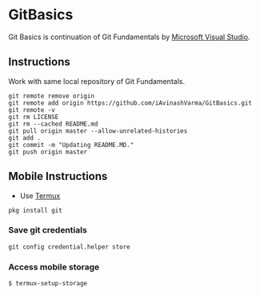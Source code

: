 # GitBasics

Git Basics is continuation of Git Fundamentals by [Microsoft Visual Studio](https://youtu.be/c3482qAzZLQ).

## Instructions

Work with same local repository of Git Fundamentals.

```console
git remote remove origin
git remote add origin https://github.com/iAvinashVarma/GitBasics.git
git remote -v
git rm LICENSE
git rm --cached README.md
git pull origin master --allow-unrelated-histories 
git add .
git commit -m "Updating README.MD."
git push origin master
```

## Mobile Instructions

* Use [Termux](https://play.google.com/store/apps/details?id=com.termux)

```
pkg install git
```

### Save git credentials

```
git config credential.helper store
```

### Access mobile storage

```bash
$ termux-setup-storage
```

